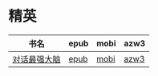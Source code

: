 # 精英

| 书名 | epub | mobi | azw3 |
| --- | --- | --- | --- |
| [对话最强大脑](http://ct.dalanmei.com/f/31084289-571736191-fcc3cc) | [epub](http://ct.dalanmei.com/f/31084289-571736191-fcc3cc) | [mobi](http://ct.dalanmei.com/f/31084289-571607586-3a8b59) | [azw3](http://ct.dalanmei.com/f/31084289-571914323-2d38c8) |
